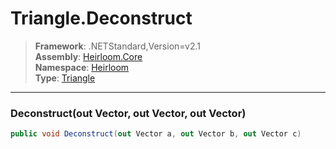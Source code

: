 # Triangle.Deconstruct

> **Framework**: .NETStandard,Version=v2.1  
> **Assembly**: [Heirloom.Core][0]  
> **Namespace**: [Heirloom][0]  
> **Type**: [Triangle][1]

--------------------------------------------------------------------------------

### Deconstruct(out Vector, out Vector, out Vector)

```cs
public void Deconstruct(out Vector a, out Vector b, out Vector c)
```

[0]: ../Heirloom.Core.md
[1]: Heirloom.Triangle.md
